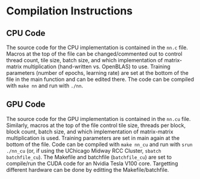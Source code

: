 # Compilation Instructions

## CPU Code

The source code for the CPU implementation is contained in the `nn.c` file. Macros at the top of the file can be changed/commented out to control thread count, tile size, batch size, and which implementation of matrix-matrix multiplication (hand-written vs. OpenBLAS) to use. Training parameters (number of epochs, learning rate) are set at the bottom of the file in the main function and can be edited there. The code can be compiled with `make nn` and run with `./nn`.

## GPU Code

The source code for the GPU implementation is contained in the `nn.cu` file. Similarly, macros at the top of the file control tile size, threads per block, block count, batch size, and which implementation of matrix-matrix multiplication is used. Training parameters are set in main again at the bottom of the file. Code can be compiled with `make nn_cu` and run with `srun ./nn_cu` (or, if using the UChicago Midway RCC Cluster, `sbatch batchfile_cu`). The Makefile and batchfile (`batchfile_cu`) are set to compile/run the CUDA code for an Nvidia Tesla V100 core. Targetting different hardware can be done by editting the Makefile/batchfile.